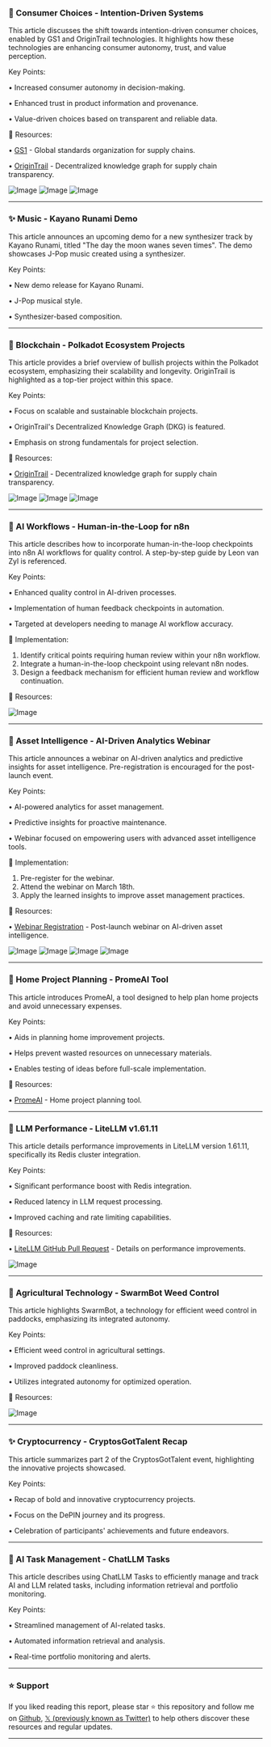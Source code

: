 ### 🤖 Consumer Choices - Intention-Driven Systems

This article discusses the shift towards intention-driven consumer choices, enabled by GS1 and OriginTrail technologies.  It highlights how these technologies are enhancing consumer autonomy, trust, and value perception.

Key Points:

• Increased consumer autonomy in decision-making.


• Enhanced trust in product information and provenance.


• Value-driven choices based on transparent and reliable data.



🔗 Resources:

• [GS1](https://www.gs1.org/) - Global standards organization for supply chains.

• [OriginTrail](https://origintrail.io/) - Decentralized knowledge graph for supply chain transparency.

![Image](https://pbs.twimg.com/media/GkJ_MFFWUAAVdzU?format=jpg&name=small)
![Image](https://pbs.twimg.com/media/GkJ_ME_WAAAcNgG?format=jpg&name=360x360)
![Image](https://pbs.twimg.com/media/GkJ_ME-WMAEoaHX?format=jpg&name=small)


---

### ✨ Music - Kayano Runami Demo

This article announces an upcoming demo for a new synthesizer track by Kayano Runami, titled "The day the moon wanes seven times".  The demo showcases J-Pop music created using a synthesizer.

Key Points:

• New demo release for Kayano Runami.


• J-Pop musical style.


• Synthesizer-based composition.



---

### 🚀 Blockchain - Polkadot Ecosystem Projects

This article provides a brief overview of bullish projects within the Polkadot ecosystem, emphasizing their scalability and longevity.  OriginTrail is highlighted as a top-tier project within this space.

Key Points:

• Focus on scalable and sustainable blockchain projects.


• OriginTrail's Decentralized Knowledge Graph (DKG) is featured.


• Emphasis on strong fundamentals for project selection.



🔗 Resources:

• [OriginTrail](https://origintrail.io/) - Decentralized knowledge graph for supply chain transparency.

![Image](https://pbs.twimg.com/media/GkL8m7rXUAAv6lC?format=jpg&name=900x900)
![Image](https://pbs.twimg.com/media/GkL8lVpXYAEf3ah?format=jpg&name=small)
![Image](https://pbs.twimg.com/media/GkL8pYkXoAAdva_?format=jpg&name=360x360)


---

### 🤖 AI Workflows - Human-in-the-Loop for n8n

This article describes how to incorporate human-in-the-loop checkpoints into n8n AI workflows for quality control.  A step-by-step guide by Leon van Zyl is referenced.

Key Points:

• Enhanced quality control in AI-driven processes.


• Implementation of human feedback checkpoints in automation.


• Targeted at developers needing to manage AI workflow accuracy.



🚀 Implementation:

1. Identify critical points requiring human review within your n8n workflow.
2. Integrate a human-in-the-loop checkpoint using relevant n8n nodes.
3. Design a feedback mechanism for efficient human review and workflow continuation.


🔗 Resources:

![Image](https://pbs.twimg.com/media/GkOCRIFX0AA3ugR?format=jpg&name=small)


---

### 🚀 Asset Intelligence - AI-Driven Analytics Webinar

This article announces a webinar on AI-driven analytics and predictive insights for asset intelligence.  Pre-registration is encouraged for the post-launch event.

Key Points:

• AI-powered analytics for asset management.


• Predictive insights for proactive maintenance.


• Webinar focused on empowering users with advanced asset intelligence tools.



🚀 Implementation:

1. Pre-register for the webinar.
2. Attend the webinar on March 18th.
3. Apply the learned insights to improve asset management practices.


🔗 Resources:

• [Webinar Registration](https://hubs.la/Q03746Yw0) - Post-launch webinar on AI-driven asset intelligence.

![Image](https://pbs.twimg.com/media/GkOCNGKX0AA9W5H?format=jpg&name=360x360)
![Image](https://pbs.twimg.com/media/GkOCNlWWkAE-we6?format=jpg&name=360x360)
![Image](https://pbs.twimg.com/media/GkOCNw_WUAE8_18?format=jpg&name=small)
![Image](https://pbs.twimg.com/media/GkOCN9mWEAAk3RA?format=jpg&name=360x360)


---

### 🚀 Home Project Planning - PromeAI Tool

This article introduces PromeAI, a tool designed to help plan home projects and avoid unnecessary expenses.

Key Points:

• Aids in planning home improvement projects.


• Helps prevent wasted resources on unnecessary materials.


• Enables testing of ideas before full-scale implementation.


🔗 Resources:

• [PromeAI](https://promeai.pro/blender) - Home project planning tool.


---

### 🤖 LLM Performance - LiteLLM v1.61.11

This article details performance improvements in LiteLLM version 1.61.11, specifically its Redis cluster integration.

Key Points:

• Significant performance boost with Redis integration.


• Reduced latency in LLM request processing.


• Improved caching and rate limiting capabilities.


🔗 Resources:

• [LiteLLM GitHub Pull Request](https://github.com/BerriAI/litellm/pull/8622) - Details on performance improvements.

![Image](https://pbs.twimg.com/media/GkNRY-cbUAAa5cq?format=jpg&name=small)


---

### 🚀 Agricultural Technology - SwarmBot Weed Control

This article highlights SwarmBot, a technology for efficient weed control in paddocks, emphasizing its integrated autonomy.

Key Points:

• Efficient weed control in agricultural settings.


• Improved paddock cleanliness.


• Utilizes integrated autonomy for optimized operation.


🔗 Resources:

![Image](https://pbs.twimg.com/media/GkNRNbebsAAk4Pr?format=jpg&name=small)


---

### ✨ Cryptocurrency - CryptosGotTalent Recap

This article summarizes part 2 of the CryptosGotTalent event, highlighting the innovative projects showcased.

Key Points:

• Recap of bold and innovative cryptocurrency projects.


• Focus on the DePIN journey and its progress.


• Celebration of participants' achievements and future endeavors.



---

### 🤖 AI Task Management - ChatLLM Tasks

This article describes using ChatLLM Tasks to efficiently manage and track AI and LLM related tasks, including information retrieval and portfolio monitoring.

Key Points:

• Streamlined management of AI-related tasks.


• Automated information retrieval and analysis.


• Real-time portfolio monitoring and alerts.


---

### ⭐️ Support

If you liked reading this report, please star ⭐️ this repository and follow me on [Github](https://github.com/Drix10), [𝕏 (previously known as Twitter)](https://x.com/DRIX_10_) to help others discover these resources and regular updates.

---